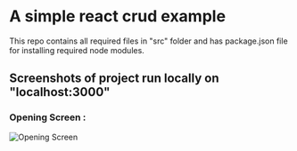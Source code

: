 # A simple react crud example
This repo contains all required files in "src" folder and has package.json file for installing required node modules.

## Screenshots of project run locally on "localhost:3000"

### Opening Screen : 

![Opening Screen](../images/github-logo.png)
